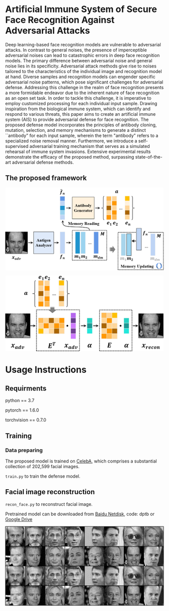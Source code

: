 # Artificial Immune System of Secure Face Recognition Against Adversarial Attacks
Deep learning-based face recognition models are vulnerable to adversarial attacks. In contrast to general noises, the presence of imperceptible adversarial noises can lead to catastrophic errors in deep face recognition models. The primary difference between adversarial noise and general noise lies in its specificity. Adversarial attack methods give rise to noises tailored to the characteristics of the individual image and recognition model at hand. Diverse samples and recognition models can engender specific adversarial noise patterns, which pose significant challenges for adversarial defense. Addressing this challenge in the realm of face recognition presents a more formidable endeavor due to the inherent nature of face recognition as an open set task. In order to tackle this challenge, it is imperative to employ customized processing for each individual input sample. Drawing inspiration from the biological immune system, which can identify and respond to various threats, this paper aims to create an artificial immune system (AIS) to provide adversarial defense for face recognition. The proposed defense model incorporates the principles of antibody cloning, mutation, selection, and memory mechanisms to generate a distinct ``antibody" for each input sample, wherein the term "antibody" refers to a specialized noise removal manner. Furthermore, we introduce a self-supervised adversarial training mechanism that serves as a simulated rehearsal of immune system invasions. Extensive experimental results demonstrate the efficacy of the proposed method, surpassing state-of-the-art adversarial defense methods.

## The proposed framework

![arch](framework.png)

![arch](recon.png)

# Usage Instructions

## Requirments

python == 3.7

pytorch == 1.6.0

torchvision == 0.7.0

## Training

### Data preparing

The proposed model is trained on [CelebA](https://mmlab.ie.cuhk.edu.hk/projects/CelebA.html), which comprises a substantial collection of 202,599 facial images.

`train.py` to train the defense model.


## Facial image reconstruction

`recon_face.py` to reconstruct facial image.

Pretrained model can be downloaded from [Baidu Netdisk](https://pan.baidu.com/s/1VkMxZ3M8KFFljn1Xjtx9vg?pwd=dptb), code: dptb
or [Google Drive](https://drive.google.com/drive/folders/1u9lDEw5OzsBUk4-3eOTFPmwYNqYKr6rE?usp=drive_link)


![arch](push_example/push_example.png)

